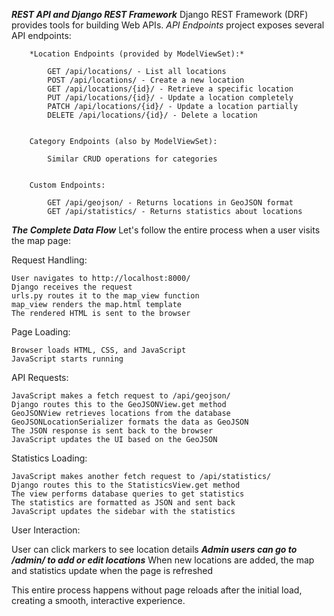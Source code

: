 ***REST API and Django REST Framework***
        Django REST Framework (DRF) provides tools for building Web APIs.
        *API Endpoints*
        project exposes several API endpoints:

        *Location Endpoints (provided by ModelViewSet):*

            GET /api/locations/ - List all locations
            POST /api/locations/ - Create a new location
            GET /api/locations/{id}/ - Retrieve a specific location
            PUT /api/locations/{id}/ - Update a location completely
            PATCH /api/locations/{id}/ - Update a location partially
            DELETE /api/locations/{id}/ - Delete a location


        Category Endpoints (also by ModelViewSet):

            Similar CRUD operations for categories


        Custom Endpoints:

            GET /api/geojson/ - Returns locations in GeoJSON format
            GET /api/statistics/ - Returns statistics about locations
        






***The Complete Data Flow***
Let's follow the entire process when a user visits the map page:

Request Handling:

    User navigates to http://localhost:8000/
    Django receives the request
    urls.py routes it to the map_view function
    map_view renders the map.html template
    The rendered HTML is sent to the browser


Page Loading:

    Browser loads HTML, CSS, and JavaScript
    JavaScript starts running


API Requests:

    JavaScript makes a fetch request to /api/geojson/
    Django routes this to the GeoJSONView.get method
    GeoJSONView retrieves locations from the database
    GeoJSONLocationSerializer formats the data as GeoJSON
    The JSON response is sent back to the browser
    JavaScript updates the UI based on the GeoJSON


Statistics Loading:

    JavaScript makes another fetch request to /api/statistics/
    Django routes this to the StatisticsView.get method
    The view performs database queries to get statistics
    The statistics are formatted as JSON and sent back
    JavaScript updates the sidebar with the statistics


User Interaction:

User can click markers to see location details
***Admin users can go to /admin/ to add or edit locations***
When new locations are added, the map and statistics update when the page is refreshed



This entire process happens without page reloads after the initial load, creating a smooth, interactive experience.